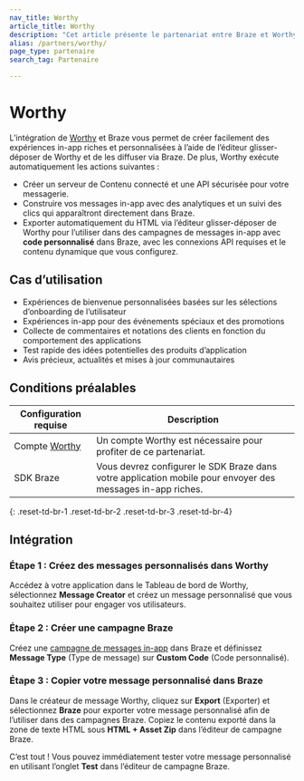 ```yaml
---
nav_title: Worthy
article_title: Worthy
description: "Cet article présente le partenariat entre Braze et Worthy, une plateforme de personnalisation des messages qui vous permet de créer des expériences in-app riches et personnalisées et de les diffuser via Braze."
alias: /partners/worthy/
page_type: partenaire
search_tag: Partenaire

---
```


# Worthy

L’intégration de [Worthy](https://worthy.ai/) et Braze vous permet de créer facilement des expériences in-app riches et personnalisées à l’aide de l’éditeur glisser-déposer de Worthy et de les diffuser via Braze. De plus, Worthy exécute automatiquement les actions suivantes :

- Créer un serveur de Contenu connecté et une API sécurisée pour votre messagerie.
- Construire vos messages in-app avec des analytiques et un suivi des clics qui apparaîtront directement dans Braze.
- Exporter automatiquement du HTML via l’éditeur glisser-déposer de Worthy pour l’utiliser dans des campagnes de messages in-app avec **code personnalisé** dans Braze, avec les connexions API requises et le contenu dynamique que vous configurez.

## Cas d’utilisation

- Expériences de bienvenue personnalisées basées sur les sélections d’onboarding de l’utilisateur
- Expériences in-app pour des événements spéciaux et des promotions
- Collecte de commentaires et notations des clients en fonction du comportement des applications
- Test rapide des idées potentielles des produits d’application
- Avis précieux, actualités et mises à jour communautaires

## Conditions préalables

| Configuration requise | Description |
| --- | --- |
| Compte [Worthy](https://worthy.ai/) | Un compte Worthy est nécessaire pour profiter de ce partenariat. |
| SDK Braze | Vous devrez configurer le SDK Braze dans votre application mobile pour envoyer des messages in-app riches. |
{: .reset-td-br-1 .reset-td-br-2 .reset-td-br-3 .reset-td-br-4}

## Intégration

### Étape 1 : Créez des messages personnalisés dans Worthy

Accédez à votre application dans le Tableau de bord de Worthy, sélectionnez **Message Creator** et créez un message personnalisé que vous souhaitez utiliser pour engager vos utilisateurs.

### Étape 2 : Créer une campagne Braze

Créez une [campagne de messages in-app]({{site.baseurl}}/user_guide/message_building_by_channel/in-app_messages/create/) dans Braze et définissez **Message Type** (Type de message) sur **Custom Code** (Code personnalisé).

### Étape 3 : Copier votre message personnalisé dans Braze

Dans le créateur de message Worthy, cliquez sur **Export** (Exporter) et sélectionnez **Braze** pour exporter votre message personnalisé afin de l’utiliser dans des campagnes Braze. Copiez le contenu exporté dans la zone de texte HTML sous **HTML + Asset Zip** dans l’éditeur de campagne Braze.

C’est tout ! Vous pouvez immédiatement tester votre message personnalisé en utilisant l’onglet **Test** dans l’éditeur de campagne Braze. 

